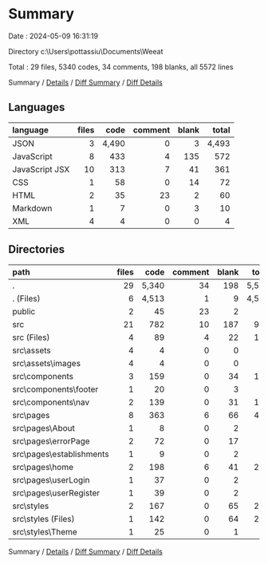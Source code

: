 # Summary

Date : 2024-05-09 16:31:19

Directory c:\\Users\\pottassiu\\Documents\\Weeat

Total : 29 files,  5340 codes, 34 comments, 198 blanks, all 5572 lines

Summary / [Details](details.md) / [Diff Summary](diff.md) / [Diff Details](diff-details.md)

## Languages
| language | files | code | comment | blank | total |
| :--- | ---: | ---: | ---: | ---: | ---: |
| JSON | 3 | 4,490 | 0 | 3 | 4,493 |
| JavaScript | 8 | 433 | 4 | 135 | 572 |
| JavaScript JSX | 10 | 313 | 7 | 41 | 361 |
| CSS | 1 | 58 | 0 | 14 | 72 |
| HTML | 2 | 35 | 23 | 2 | 60 |
| Markdown | 1 | 7 | 0 | 3 | 10 |
| XML | 4 | 4 | 0 | 0 | 4 |

## Directories
| path | files | code | comment | blank | total |
| :--- | ---: | ---: | ---: | ---: | ---: |
| . | 29 | 5,340 | 34 | 198 | 5,572 |
| . (Files) | 6 | 4,513 | 1 | 9 | 4,523 |
| public | 2 | 45 | 23 | 2 | 70 |
| src | 21 | 782 | 10 | 187 | 979 |
| src (Files) | 4 | 89 | 4 | 22 | 115 |
| src\\assets | 4 | 4 | 0 | 0 | 4 |
| src\\assets\\images | 4 | 4 | 0 | 0 | 4 |
| src\\components | 3 | 159 | 0 | 34 | 193 |
| src\\components\\footer | 1 | 20 | 0 | 3 | 23 |
| src\\components\\nav | 2 | 139 | 0 | 31 | 170 |
| src\\pages | 8 | 363 | 6 | 66 | 435 |
| src\\pages\\About | 1 | 8 | 0 | 2 | 10 |
| src\\pages\\errorPage | 2 | 72 | 0 | 17 | 89 |
| src\\pages\\establishments | 1 | 9 | 0 | 2 | 11 |
| src\\pages\\home | 2 | 198 | 6 | 41 | 245 |
| src\\pages\\userLogin | 1 | 37 | 0 | 2 | 39 |
| src\\pages\\userRegister | 1 | 39 | 0 | 2 | 41 |
| src\\styles | 2 | 167 | 0 | 65 | 232 |
| src\\styles (Files) | 1 | 142 | 0 | 64 | 206 |
| src\\styles\\Theme | 1 | 25 | 0 | 1 | 26 |

Summary / [Details](details.md) / [Diff Summary](diff.md) / [Diff Details](diff-details.md)